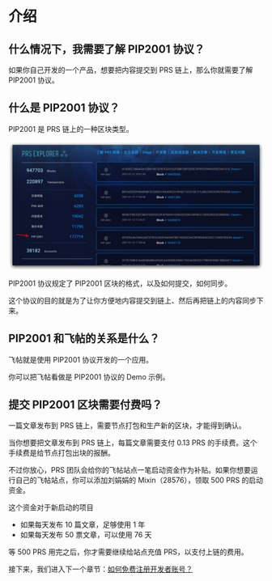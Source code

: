 # 介绍

## 什么情况下，我需要了解 PIP2001 协议？

如果你自己开发的一个产品，想要把内容提交到 PRS 链上，那么你就需要了解 PIP2001 协议。

## 什么是 PIP2001 协议？

PIP2001 是 PRS 链上的一种区块类型。

![](./images/prs-pip2001.png)

PIP2001 协议规定了 PIP2001 区块的格式，以及如何提交，如何同步。

这个协议的目的就是为了让你方便地内容提交到链上、然后再把链上的内容同步下来。

## PIP2001 和飞帖的关系是什么？

飞帖就是使用 PIP2001 协议开发的一个应用。

你可以把飞帖看做是 PIP2001 协议的 Demo 示例。

## 提交 PIP2001 区块需要付费吗？

一篇文章发布到 PRS 链上，需要节点打包和生产新的区块，才能得到确认。

当你想要把文章发布到 PRS 链上，每篇文章需要支付 0.13 PRS 的手续费。这个手续费是给节点打包出块的报酬。

不过你放心，PRS 团队会给你的飞帖站点一笔启动资金作为补贴。如果你想要运行自己的飞帖站点，你可以添加刘娟娟的 Mixin（28576），领取 500 PRS 的启动资金。

这个资金对于新启动的项目

- 如果每天发布 10 篇文章，足够使用 1 年
- 如果每天发布 50 票文章，可以使用 76 天

等 500 PRS 用完之后，你才需要继续给站点充值 PRS，以支付上链的费用。

接下来，我们进入下一个章节：[如何免费注册开发者账号？](/PIP2001/如何免费注册开发者账号？)
